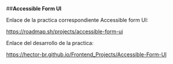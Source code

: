 ##**Accessible Form UI**

Enlace de la practica correspondiente Accessible form UI:

https://roadmap.sh/projects/accessible-form-ui

Enlace del desarrollo de la practica:

https://hector-br.github.io/Frontend_Projects/Accessible-Form-UI
